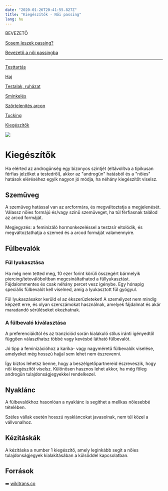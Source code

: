 ```yaml
---
date: "2020-01-26T20:41:55.827Z"
title: "Kiegészítők - Női passing"
lang: hu
---
```


<div class="floating-columns">

<div class="floating-bar">

BEVEZETŐ

[Sosem leszek passing?](/#/entry?id=sosem-leszek-passing)

[Bevezető a női passingba](/#/entry?id=feminizalas-passing)

<hr />

[Testtartás](/#/entry?id=feminizalas-testtartas)

[Haj](/#/entry?id=feminizalas-haj)

[Testalak, ruházat](/#/entry?id=feminizalas-testalak)

[Sminkelés](/#/entry?id=feminizalas-sminkeles)

[Szőrtelenítés arcon](/#/entry?id=feminizalas-arc-szortelenites)

[Tucking](/#/entry?id=feminizalas-tucking)

[Kiegészítők](/#/entry?id=feminizalas-kiegészítők)

</div>

<div class="wiki-content">

<div class="header-image"><img src="assets/images/undraw_medical_care.svg" /></div>

# Kiegészítők

Ha elérted az androgünség egy bizonyos szintjét (eltávolítva a tipikusan férfias jelzőket a testedről), akkor az "androgün" hatásból és a "nőies" hatások eléréséhez egyik nagyon jó módja, ha néhány kiegészítőt viselsz.

## Szemüveg

A szemüveg hatással van az arcformára, és megváltoztatja a megjelenését. Válassz nőies formájú és/vagy színű szemüveget, ha túl férfiasnak találod az arcod formáját.

Megjegyzés: a feminizáló hormonkezeléssel a testzsír eltolódik, és megváltoztathatja a szemed és a arcod formáját valamennyire.

## Fülbevalók

### Fül lyukasztása

Ha még nem tetted meg, 10 ezer forint körüli összegért bármelyik piercing/tetoválóboltban megcsináltathatod a füllyukasztást. Fájdalommentes és csak néhány percet vesz igénybe. Egy hónapig speciális fülbevalót kell viselned, amíg a lyukasztott fül gyógyul.

Fül lyukaszásakor kerüld el az ékszerüzleteket! A személyzet nem mindig képzett erre, és olyan szerszámokat használnak, amelyek fájdalmat és akár maradandó sérüléseket okozhatnak.

### A fülbevaló kiválasztása

A preferenciáidtól és az tranzíciód során kialakuló stílus iránti igényedtől függően választhatsz többé vagy kevésbé látható fülbevalót.

Jó tipp a feminizációhoz a karika- vagy nagyméretű fülbevalók viselése, amelyeket még hosszú hajjal sem lehet nem észrevenni.

Így biztos lehetsz benne, hogy a beszélgetőpartnereid észreveszik, hogy női kiegészítőt viselsz. Különösen hasznos lehet akkor, ha még főleg androgün tulajdonságjegyekkel rendelkezel.

## Nyaklánc
A fülbevalókhoz hasonlóan a nyaklánc is segíthet a mellkas nőiesebbé tételében.

Széles vállak esetén hosszú nyakláncokat javasolnak, nem túl közel a vállvonalhoz.

## Kézitáskák

A kézitáska a number 1 kiegészítő, amely leginkább segít a nőies tulajdonságjegyek kialakításában a külsőddel kapcsolatban.


## Források

➡️ [wikitrans.co](https://wikitrans.co)

</div>